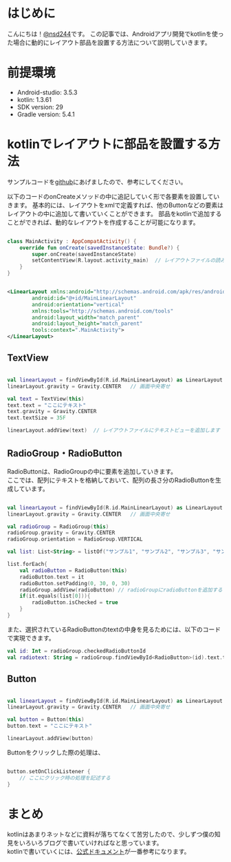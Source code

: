 # はじめに

こんにちは！[@nsd244](https://twitter.com/nsd244)です。
この記事では、Androidアプリ開発でkotlinを使った場合に動的にレイアウト部品を設置する方法について説明していきます。

# 前提環境

* Android-studio: 3.5.3
* kotlin: 1.3.61
* SDK version: 29
* Gradle version: 5.4.1

# kotlinでレイアウトに部品を設置する方法

サンプルコードを[github](https://github.com/nishidayoshikatsu/KotlinLayout)にあげましたので、参考にしてください。  


以下のコードのonCreateメソッドの中に追記していく形で各要素を設置していきます。
基本的には、レイアウトをxmlで定義すれば、他のButtonなどの要素はレイアウトの中に追加して書いていくことができます。
部品をkotlinで追加することができれば、動的なレイアウトを作成することが可能になります。

```kotlin:MainActivity.kt

class MainActivity : AppCompatActivity() {
    override fun onCreate(savedInstanceState: Bundle?) {
        super.onCreate(savedInstanceState)
        setContentView(R.layout.activity_main)  // レイアウトファイルの読み込み
    }
}

```

```XML:activity_main.xml

<LinearLayout xmlns:android="http://schemas.android.com/apk/res/android"
        android:id="@+id/MainLinearLayout"
        android:orientation="vertical"
        xmlns:tools="http://schemas.android.com/tools"
        android:layout_width="match_parent"
        android:layout_height="match_parent"
        tools:context=".MainActivity">
</LinearLayout>
```

## TextView

```kotlin:MainActivity.kt

val linearLayout = findViewById(R.id.MainLinearLayout) as LinearLayout    // レイアウトファイルにあるレイアウトのidを指定して読み込みます
linearLayout.gravity = Gravity.CENTER   // 画面中央寄せ

val text = TextView(this)
text.text = "ここにテキスト"
text.gravity = Gravity.CENTER
text.textSize = 35F

linearLayout.addView(text)  // レイアウトファイルにテキストビューを追加します

```

## RadioGroup・RadioButton

RadioButtonは、RadioGroupの中に要素を追加していきます。  
ここでは、配列にテキストを格納しておいて、配列の長さ分のRadioButtonを生成しています。  



```kotlin:MainActivity.kt

val linearLayout = findViewById(R.id.MainLinearLayout) as LinearLayout    // レイアウトファイルにあるレイアウトのidを指定して読み込みます
linearLayout.gravity = Gravity.CENTER   // 画面中央寄せ

val radioGroup = RadioGroup(this)
radioGroup.gravity = Gravity.CENTER
radioGroup.orientation = RadioGroup.VERTICAL

val list: List<String> = listOf("サンプル1", "サンプル2", "サンプル3", "サンプル4", "サンプル5")

list.forEach{
    val radioButton = RadioButton(this)
    radioButton.text = it
    radioButton.setPadding(0, 30, 0, 30)
    radioGroup.addView(radioButton) // radioGroupにradioButtonを追加する
    if(it.equals(list[0])){
        radioButton.isChecked = true
    }
}
```

また、選択されているRadioButtonのtextの中身を見るためには、以下のコードで実現できます。  

```kotlin:MainActivity.kt
val id: Int = radioGroup.checkedRadioButtonId
val radiotext: String = radioGroup.findViewById<RadioButton>(id).text.toString()
```

## Button

```kotlin:MainActivity.kt

val linearLayout = findViewById(R.id.MainLinearLayout) as LinearLayout    // レイアウトファイルにあるレイアウトのidを指定して読み込みます
linearLayout.gravity = Gravity.CENTER   // 画面中央寄せ

val button = Button(this)
button.text = "ここにテキスト"

linearLayout.addView(button)
```

Buttonをクリックした際の処理は、

```kotlin:MainActivity.kt

button.setOnClickListener {
	// ここにクリック時の処理を記述する
}

```


# まとめ

kotlinはあまりネットなどに資料が落ちてなくて苦労したので、少しずつ僕の知見をいろいろブログで書いていければなと思っています。  
kotlinで書いていくには、[公式ドキュメント](https://kotlinlang.org/docs/reference/)が一番参考になります。  